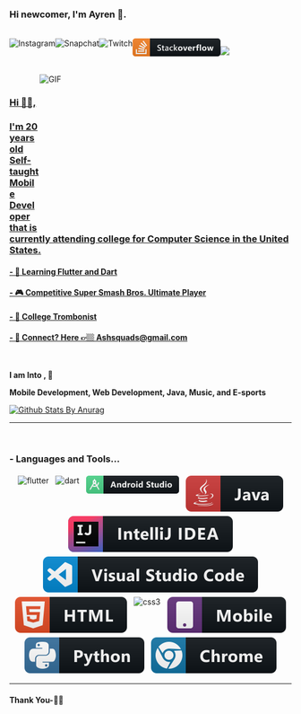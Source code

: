 ### Hi newcomer, I'm Ayren 👋.


<br/>
<a href="https://www.instagram.com/a_king618/">
  <img align="left" alt="Instagram" src="https://raw.githubusercontent.com/MikeCodesDotNET/ColoredBadges/master/png/social/instagram.png" />
  <a href="https://www.snapchat.com/add/ayrock618">
  <img align="left" alt="Snapchat" src="https://raw.githubusercontent.com/MikeCodesDotNET/ColoredBadges/master/png/social/snapchat.png" />
   <a href="https://www.twitch.tv/awesome8800">
  <img align="left" alt="Twitch" src="https://raw.githubusercontent.com/MikeCodesDotNET/ColoredBadges/master/png/streaming/twitch.png" />
   <a href="https://stackoverflow.com/users/13430888/ayrock618">
  <img align="left" alt="Stack Overflow" src="https://raw.githubusercontent.com/MikeCodesDotNET/ColoredBadges/master/png/social/stackoverflow.png" />
  

![](https://visitor-badge.glitch.me/badge?page_id=aking618=aking618)

<br />

<img align="right" height="270px" width="450px" alt="GIF" src="https://media.giphy.com/media/m8XguqDisAIgag7oqT/giphy.gif" />
<br />

### Hi 🙋‍♂️,
### I'm 20 years old Self-taught Mobile Developer that is currently attending college for Computer Science in the United States.


#### - 📱 Learning Flutter and Dart 

#### - 🎮 Competitive Super Smash Bros. Ultimate Player

#### - 🎺 College Trombonist

#### - 💬 Connect? Here 👉🏼 Ashsquads@gmail.com


<br />


**I am Into , 🙏**

**Mobile Development, Web Development, Java, Music, and E-sports**
<br />


[![Github Stats By Anurag](https://github-readme-stats.vercel.app/api?username=Aking618&show_icons=true&title_color=fff&icon_color=79ff97&text_color=9f9f9f&bg_color=151515)](https://github.com/anuraghazra/github-readme-stats)

*************

<br />

### - Languages and Tools...

<p align="center">

<!-- For more icons please follow  https://github.com/MikeCodesDotNET/ColoredBadges -->

<img src="https://raw.githubusercontent.com/MikeCodesDotNET/ColoredBadges/master/png/dev/frameworks/flutter.png" alt="flutter" style="vertical-align:top; margin:4px">
<img src="https://raw.githubusercontent.com/MikeCodesDotNET/ColoredBadges/master/png/dev/languages/dart.png" alt="dart" style="vertical-align:top; margin:4px">
<img src="https://raw.githubusercontent.com/MikeCodesDotNET/ColoredBadges/master/png/dev/tools/android_studio.png" alt="android_studio" style="vertical-align:top; margin:4px">
<img src="https://raw.githubusercontent.com/MikeCodesDotNET/ColoredBadges/master/svg/dev/languages/java.svg" alt="java" style="vertical-align:top; margin:4px"> 
<img src="https://raw.githubusercontent.com/MikeCodesDotNET/ColoredBadges/master/svg/dev/tools/jetbrains_intellij.svg" alt="intellij" style="vertical-align:top; margin:4px">
<img src="https://raw.githubusercontent.com/8bithemant/8bithemant/master/svg/dev/tools/visualstudio_code.svg" alt="vscode" style="vertical-align:top; margin:4px">
 <img src="https://raw.githubusercontent.com/8bithemant/8bithemant/master/svg/dev/languages/html.svg" alt="html" style="vertical-align:top; margin:4px">
 <img src="https://raw.githubusercontent.com/MikeCodesDotNET/ColoredBadges/master/png/dev/languages/css3.png" alt="css3" style="vertical-align:top; margin:4px">
 <img src="https://raw.githubusercontent.com/MikeCodesDotNET/ColoredBadges/master/svg/dev/misc/mobile.svg" alt="mobile" style="vertical-align:top; margin:4px">      
<img src="https://raw.githubusercontent.com/8bithemant/8bithemant/master/svg/dev/languages/python.svg" alt="python" style="vertical-align:top; margin:4px">
<img src="https://raw.githubusercontent.com/8bithemant/8bithemant/master/svg/dev/misc/chrome.svg" alt="chrome" style="vertical-align:top; margin:4px">


</p>

***********************************

#### Thank You-🙏🏼




  
